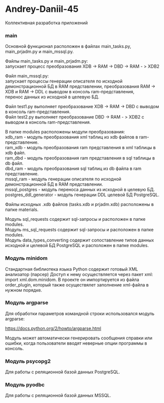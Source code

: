 # Andrey-Daniil-45
Коллективная разработка приложений

### main

Основной функционал расположен в файлах main_tasks.py, main_prjadm.py и main_mssql.py.  

Файлы main_tasks.py и main_prjadm.py:  
запускает процесс преобразования XDB -> RAM -> DBD -> RAM - > XDB2  

Файл main_mssql.py:  
запускает процессы генерации описателя по исходной демонстрационной БД в RAM представлении, 
преобразования RAM -> XDB и RAM -> DDL с выводом в консоль ram-представления,  
перенос данных из исходной в целевую БД.  

Файл test1.py выполняет преобразование XDB -> RAM -> DBD с выводом в консоль ram-представления.  
Файл test2.py выполняет преобразование DBD -> RAM - > XDB2 с выводом в консоль ram-представления.  

В папке modules расположены модули преобразования:  
xdb_ram - модуль преобразования xml таблиц из xdb файлов в ram-представление.  
ram_xdb - модуль преобразования ram представления в xml таблицы в xdb файл.  
ram_dbd - модуль преобразования ram представления в sql таблицы в db файл.  
dbd_ram - модуль преобразования sql таблиц из db файла в ram представление.  
mssql_ram - модуль генерации описателя по исходной демонстрационной БД в RAM представлении.  
mssql_postgres - модуль переноса данных из исходной в целевую БД.  
postgres_ddl_generator - модуль генерации DDL целевой БД PostgreSQL.   

Файлы исходных .xdb файлов (tasks.xdb и prjadm.xdb) расположены в папке materials.

Модуль sql_requests содержит sql-запросы и расположен в папке modules.  
Модуль ms_sql_requests содержит sql-запросы и расположен в папке modules.  
Модуль data_types_converting содержит сопоставление типов данных исходной и целевой БД PostgreSQL и расположен в папке modules.  

### Модуль minidom

Стандартная библиотека языка Python содержит готовый XML анализатор (парсер) Доступ к нему осуществляется через пакет xml: import xml.dom.minidom. В проекте он импортируется из файла order_plugin, который также осуществялет заполнение xml-файла в нужном порядке.

### Модуль argparse

Для обработки параметров командной строки использовался модуль argparse:

https://docs.python.org/2/howto/argparse.html

Модуль может автоматически генерировать сообщения справки или ошибки, когда пользователи вводят неверные опции программы в консоль.

### Модуль psycopg2

Для работы с реляционной базой данных PostgreSQL.

### Модуль pyodbc

Для работы с реляционной базой данных MSSQL.
